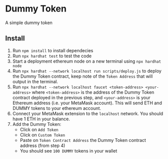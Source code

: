 # Dummy Token

A simple dummy token

## Install

1. Run `npm install` to install dependecies
2. Run `npx hardhat test` to test the code
3. Start a deployment ethereum node on a new terminal using `npx hardhat node`
4. Run `npx hardhat --network localhost run scripts/deploy.js` to deploy the Dummy Token contract, keep note of the `Token Address` that will output in the terminal.
5. Run `npx hardhat --network localhost faucet <token-address> <your-address>` where `<token-address>` is the address of the Dummy Token contract deployed in the previous step, and `<your-address>` is your Ethereum address (i.e. your MetaMask account). This will send ETH and DUMMY tokens to your ethereum account.
6. Connect your MetaMask extension to the `localhost` network. You should have 1 ETH in your balance.
7. Add the Dummy Token:
   - Click on `Add Token`
   - Click on `Custom Token`
   - Paste on `Token Contract Address` the Dummy Token contract address (from step 4)
   - You should see `100 DUMMY` tokens in your wallet
